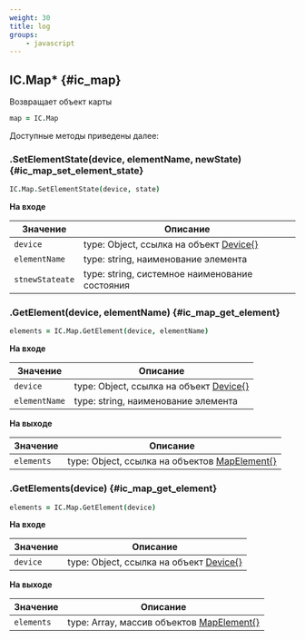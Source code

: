 ```yaml
---
weight: 30
title: log
groups:
    - javascript
---
```


## IC.Map* {#ic_map}

Возвращает объект карты

```coffeescript
map = IC.Map
```
  
Доступные методы приведены далее:

### .SetElementState(device, elementName, newState) {#ic_map_set_element_state}

```coffeescript
IC.Map.SetElementState(device, state)
```

**На входе**

**Значение**            | **Описание**
------------------------|--------------
  `device`              | type: Object, ссылка на объект [Device{}](#device)
  `elementName`         | type: string, наименование элемента
  `stnewStateate`       | type: string, системное наименование состояния

### .GetElement(device, elementName) {#ic_map_get_element}

```coffeescript
elements = IC.Map.GetElement(device, elementName)
```

**На входе**

**Значение**    | **Описание**
----------------|--------------
  `device`      | type: Object, ссылка на объект [Device{}](#device)
  `elementName` | type: string, наименование элемента


**На выходе**

**Значение**    | **Описание**
----------------|--------------
 `elements`     | type: Object, ссылка на объектов [MapElement{}](#map_element)

### .GetElements(device) {#ic_map_get_element}

```coffeescript
elements = IC.Map.GetElement(device)
```

**На входе**

**Значение**    | **Описание**
----------------|--------------
  `device`      | type: Object, ссылка на объект [Device{}](#device)

**На выходе**

**Значение**    | **Описание**
----------------|--------------
 `elements`     | type: Array, массив объектов [MapElement{}](#map_element)

